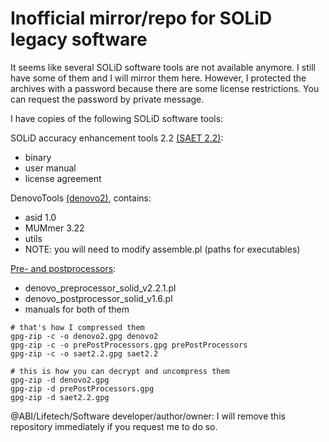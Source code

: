 # Inofficial mirror/repo for SOLiD legacy software

It seems like several SOLiD software tools are not available anymore. I still have some of them and I will mirror them here. However, I protected the archives with a password because there are some license restrictions. You can request the password by private message.

I have copies of the following SOLiD software tools:

SOLiD accuracy enhancement tools 2.2 [(SAET 2.2)](saet2.2.gpg?raw=true):
    
  * binary
  * user manual
  * license agreement

DenovoTools [(denovo2)](denovo2.gpg?raw=true), contains:
  
  * asid 1.0
  * MUMmer 3.22
  * utils
  * NOTE: you will need to modify assemble.pl (paths for executables)

[Pre- and postprocessors](prePostProcessors.gpg?raw=true):

  * denovo_preprocessor_solid_v2.2.1.pl
  * denovo_postprocessor_solid_v1.6.pl
  * manuals for both of them

```SH
# that's how I compressed them
gpg-zip -c -o denovo2.gpg denovo2
gpg-zip -c -o prePostProcessors.gpg prePostProcessors
gpg-zip -c -o saet2.2.gpg saet2.2

# this is how you can decrypt and uncompress them
gpg-zip -d denovo2.gpg
gpg-zip -d prePostProcessors.gpg
gpg-zip -d saet2.2.gpg
```

@ABI/Lifetech/Software developer/author/owner: I will remove this repository immediately if you request me to do so.

